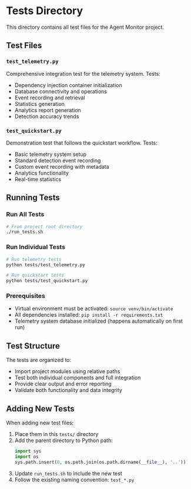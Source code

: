 # Tests Directory

This directory contains all test files for the Agent Monitor project.

## Test Files

### `test_telemetry.py`
Comprehensive integration test for the telemetry system. Tests:
- Dependency injection container initialization
- Database connectivity and operations  
- Event recording and retrieval
- Statistics generation
- Analytics report generation
- Detection accuracy trends

### `test_quickstart.py`
Demonstration test that follows the quickstart workflow. Tests:
- Basic telemetry system setup
- Standard detection event recording
- Custom event recording with metadata
- Analytics functionality
- Real-time statistics

## Running Tests

### Run All Tests
```bash
# From project root directory
./run_tests.sh
```

### Run Individual Tests
```bash
# Run telemetry tests
python tests/test_telemetry.py

# Run quickstart tests  
python tests/test_quickstart.py
```

### Prerequisites
- Virtual environment must be activated: `source venv/bin/activate`
- All dependencies installed: `pip install -r requirements.txt`
- Telemetry system database initialized (happens automatically on first run)

## Test Structure

The tests are organized to:
- Import project modules using relative paths
- Test both individual components and full integration
- Provide clear output and error reporting
- Validate both functionality and data integrity

## Adding New Tests

When adding new test files:
1. Place them in this `tests/` directory
2. Add the parent directory to Python path:
   ```python
   import sys
   import os
   sys.path.insert(0, os.path.join(os.path.dirname(__file__), '..'))
   ```
3. Update `run_tests.sh` to include the new test
4. Follow the existing naming convention: `test_*.py` 